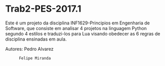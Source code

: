 # Trab2-PES-2017.1

Este é um projeto da disciplina INF1629-Principios em Engenharia de Software, que consiste em analisar 4 projetos
na linguagem Python segundo 4 estilos e traduzi-los para Lua visando obedecer as 6 regras de disciplina ensinadas em aula.

Autores:  Pedro Alvarez





          Felipe Miranda
